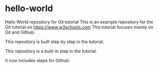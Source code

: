 # hello-world
Hello World repository for Git tutorial
This is an example repository for the Git tutorial on https://www.w3schools.com
This tutorial focuses mainly on Git and Github.

This repository is built step by step in the tutorial.

This repository is a built-in step in the tutorial.

It now includes steps for Github.
